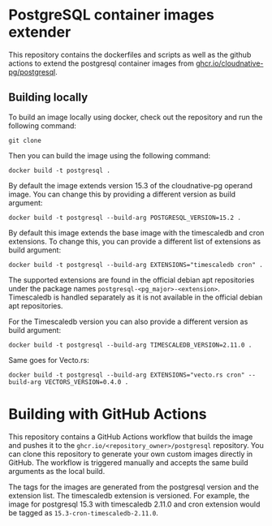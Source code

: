 # PostgreSQL container images extender

This repository contains the dockerfiles and scripts as well as the github actions
to extend the postgresql container images from [ghcr.io/cloudnative-pg/postgresql](https://github.com/cloudnative-pg/postgres-containers/).

## Building locally

To build an image locally using docker, check out the repository and run the following command:

```shell
git clone
```

Then you can build the image using the following command:

```shell
docker build -t postgresql .
```

By default the image extends version 15.3 of the cloudnative-pg operand image.
You can change this by providing a different version as build argument:

```shell
docker build -t postgresql --build-arg POSTGRESQL_VERSION=15.2 .
```

By default this image extends the base image with the timescaledb and cron extensions.
To change this, you can provide a different list of extensions as build argument:

```shell
docker build -t postgresql --build-arg EXTENSIONS="timescaledb cron" .
```

The supported extensions are found in the official debian apt repositories
under the package names `postgresql-<pg_major>-<extension>`. Timescaledb is 
handled separately as it is not available in the official debian apt repositories.

For the Timescaledb version you can also provide a different version as build argument:

```shell
docker build -t postgresql --build-arg TIMESCALEDB_VERSION=2.11.0 .
```

Same goes for Vecto.rs:

```shell
docker build -t postgresql --build-arg EXTENSIONS="vecto.rs cron" --build-arg VECTORS_VERSION=0.4.0 .
```

# Building with GitHub Actions

This repository contains a GitHub Actions workflow that builds the image and pushes it to the
`ghcr.io/<repository_owner>/postgresql` repository. You can clone this repository
to generate your own custom images directly in GitHub. The workflow is triggered
manually and accepts the same build arguments as the local build.

The tags for the images are generated from the postgresql version and the extension list.
The timescaledb extension is versioned. For example, the image for postgresql 15.3 with
timescaledb 2.11.0 and cron extension would be tagged as `15.3-cron-timescaledb-2.11.0`.

